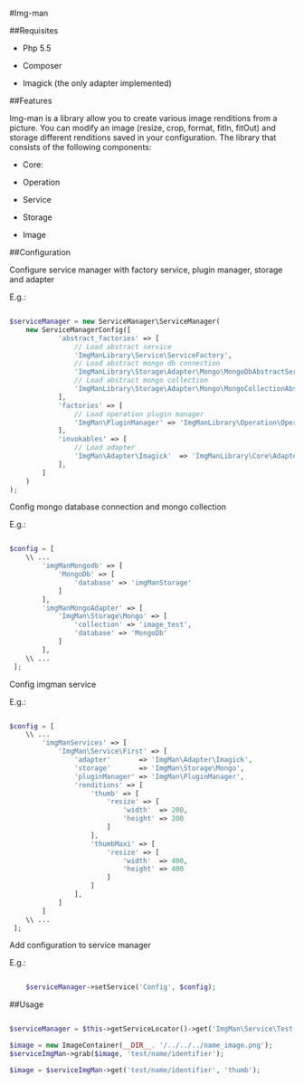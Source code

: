 #Img-man

##Requisites

- Php 5.5

- Composer

- Imagick (the only adapter implemented)

##Features

Img-man is a library allow you to create various image renditions from a picture. You can modify an image (resize, crop,
format, fitIn, fitOut) and storage different renditions saved in your configuration.
The library that consists of the following components:

- Core:

- Operation

- Service

- Storage

- Image

##Configuration

Configure service manager with factory service, plugin manager, storage and adapter

E.g.:
```php

$serviceManager = new ServiceManager\ServiceManager(
    new ServiceManagerConfig([
            'abstract_factories' => [
                // Load abstract service
                'ImgManLibrary\Service\ServiceFactory',
                // Load abstract mongo db connection
                'ImgManLibrary\Storage\Adapter\Mongo\MongoDbAbstractServiceFactory',
                // Load abstract mongo collection
                'ImgManLibrary\Storage\Adapter\Mongo\MongoCollectionAbstractServiceFactory',
            ],
            'factories' => [
                // Load operation plugin manager
                'ImgMan\PluginManager' => 'ImgManLibrary\Operation\OperationHelperManagerFactory',
            ],
            'invokables' => [
                // Load adapter
                'ImgMan\Adapter\Imagick'  => 'ImgManLibrary\Core\Adapter\ImagickAdapter',
            ],
        ]
    )
);

```

Config mongo database connection and mongo collection

E.g.:
```php

$config = [
    \\ ...
        'imgManMongodb' => [
            'MongoDb' => [
                'database' => 'imgManStorage'
            ]
        ],
        'imgManMongoAdapter' => [
            'ImgMan\Storage\Mongo' => [
                'collection' => 'image_test',
                'database' => 'MongoDb'
            ]
        ],
    \\ ...
 ];

```

Config imgman service

E.g.:
```php

$config = [
    \\ ...
        'imgManServices' => [
            'ImgMan\Service\First' => [
                'adapter'       => 'ImgMan\Adapter\Imagick',
                'storage'       => 'ImgMan\Storage\Mongo',
                'pluginManager' => 'ImgMan\PluginManager',
                'renditions' => [
                    'thumb' => [
                        'resize' => [
                            'width'  => 200,
                            'height' => 200
                        ]
                    ],
                    'thumbMaxi' => [
                        'resize' => [
                            'width'  => 400,
                            'height' => 400
                        ]
                    ]
                ],
            ]
        ]
    \\ ...
 ];

```

Add configuration to service manager

E.g.:
```php

    $serviceManager->setService('Config', $config);

```

##Usage

```php

$serviceManager = $this->getServiceLocator()->get('ImgMan\Service\Test');

$image = new ImageContainer(__DIR__. '/../../../name_image.png');
$serviceImgMan->grab($image, 'test/name/identifier');

$image = $serviceImgMan->get('test/name/identifier', 'thumb');


```